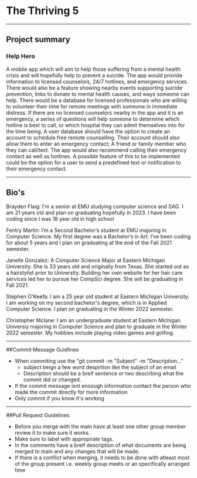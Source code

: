 # The Thriving 5

---------------------------------------------------------------------------------------------------------------------------------------------------------- 

## Project summary
### Help Hero

A mobile app which will aim to help those suffering from a mental health crisis and will hopefully help to prevent a suicide. 
The app would provide information to licensed counselors, 24/7 hotlines, and emergency services. 
There would also be a feature showing nearby events supporting suicide prevention, links to donate to mental health causes, and ways someone can help. 
There would be a database for licensed professionals who are willing to volunteer their time for remote meetings with someone in immediate distress. 
If there are no licensed counselors nearby in the app and it is an emergency, a series of questions will help someone to determine which hotline is best to call,
or which hospital they can admit themselves into for the time being. 
A user database should have the option to create an account to schedule free remote counselling. 
Their account should also allow them to enter an emergency contact; A friend or family member who they can call/text. 
The app would also recommend calling their emergency contact as well as hotlines. 
A possible feature of this to be implemented could be the option for a user to send a predefined text or notification to their emergency contact.

---------------------------------------------------------------------------------------------------------------------------------------------------------- 

## Bio's

Brayden Flaig: I'm a senior at EMU studying computer science and SAG. I am 21 years old and plan on graduating hopefully in 2023. 
	I have been coding since I was 18 year old in high school

Fentry Martin: I’m a Second Bachelor’s student at EMU majoring in Computer Science. 
	My first degree was a Bachelor’s in Art. I’ve been coding for about 5 years and I plan on graduating at the end of the Fall 2021 semester.

Janelle Gonzalez: A Computer Science Major at Eastern Michigan University. She is 33 years old and originally from Texas. She started out as a hairstylist prior to University. 
	Building her own website for her hair care services led her to pursue her CompSci degree. She will be graduating in Fall 2021.

Stephen O'Keefa: I am a 25 year old student at Eastern Michigan University. I am working on my second bachelor's degree, 
	which is in Applied Computer Science. I plan on graduating in the Winter 2022 semester.

Christopher Mclane: I am an undergraduate student at Eastern Michigan Universiy majoring in Computer Science and plan to graduate in the Winter 2022 semester. 
	My hobbies include playing video games and golfing.

---------------------------------------------------------------------------------------------------------------------------------------------------------- 

##Commit Message Guidlines
- When commiting use the "git commit -m "Subject" -m "Description..."
	- subject beign a few word despirtion like the subject of an email
	- Description should be a breif sentence or two descirbing what the commit did or changed.
- If the commit message isnt enoough information contact the person who made the commit directly for more information
- Only commit if you know it's working


---------------------------------------------------------------------------------------------------------------------------------------------------------- 
##Pull Request Guidelines

- Before you merge with the main have at least one other group member review it to make sure it works.
- Make sure to label with appropirate tags.
- In the comments have a breif description of what documents are being merged to main and any changes that will be made. 
- If there is a conflict when merging, it needs to be done with atleast most of the group present i.e. weekly group meets or an specifically arranged time 



